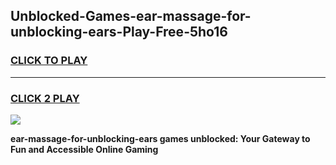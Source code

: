 
## Unblocked-Games-ear-massage-for-unblocking-ears-Play-Free-5ho16
<h3>
<a href="https://premium76.site?title=ear-massage-for-unblocking-ears&ref=12A">CLICK TO PLAY</a></h3>
<hr>

<h3>
<a href="https://premium76.site?title=ear-massage-for-unblocking-ears&ref=12A">CLICK 2 PLAY</a>
  
</h3>

<a href="https://premium76.site?title=ear-massage-for-unblocking-ears&ref=12A"><img src="https://clearcache.store/games.png"></a>


**ear-massage-for-unblocking-ears games unblocked: Your Gateway to Fun and Accessible Online Gaming**
